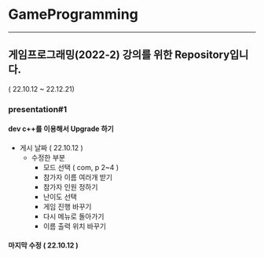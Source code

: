 # GameProgramming
_______
## 게임프로그래밍(2022-2) 강의를 위한 Repository입니다. 
( 22.10.12 ~ 22.12.21)
### presentation#1
#### dev c++를 이용해서 Upgrade 하기 
- 게시 날짜 ( 22.10.12 )
    - 수정한 부분 
        - 모드 선택 ( com, p 2~4 )
        - 참가자 이름 여러개 받기
        - 참가자 인원 정하기 
        - 난이도 선택
        - 게임 진행 바꾸기 
        - 다시 메뉴로 돌아가기
        - 이름 출력 위치 바꾸기
#### 마지막 수정 ( 22.10.12 )